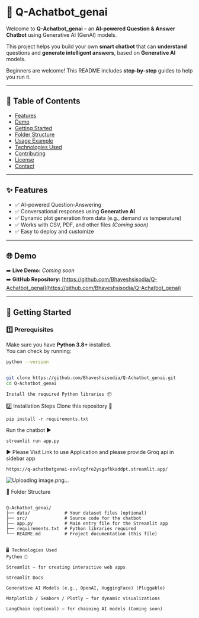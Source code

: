 # 🤖 Q-Achatbot_genai

Welcome to **Q-Achatbot_genai** – an **AI-powered Question & Answer Chatbot** using Generative AI (GenAI) models.

This project helps you build your own **smart chatbot** that can **understand** questions and **generate intelligent answers**, based on **Generative AI** models.

Beginners are welcome! This README includes **step-by-step** guides to help you run it.

---

## 📌 Table of Contents
- [Features](#features)
- [Demo](#demo)
- [Getting Started](#getting-started)
- [Folder Structure](#folder-structure)
- [Usage Example](#usage-example)
- [Technologies Used](#technologies-used)
- [Contributing](#contributing)
- [License](#license)
- [Contact](#contact)

---

## ✨ Features
- ✅ AI-powered Question-Answering
- ✅ Conversational responses using **Generative AI**
- ✅ Dynamic plot generation from data (e.g., demand vs temperature)
- ✅ Works with CSV, PDF, and other files *(Coming soon)*
- ✅ Easy to deploy and customize

---

## 🌐 Demo
➡️ **Live Demo:** *Coming soon*  
➡️ **GitHub Repository:** [https://github.com/Bhaveshsisodia/Q-Achatbot_genai](https://github.com/Bhaveshsisodia/Q-Achatbot_genai)

---

## 🚀 Getting Started

### 1️⃣ Prerequisites

Make sure you have **Python 3.8+** installed.  
You can check by running:

```bash
python --version


git clone https://github.com/Bhaveshsisodia/Q-Achatbot_genai.git
cd Q-Achatbot_genai

Install the required Python libraries 📦
```
2️⃣ Installation Steps
Clone this repository 📂
```
pip install -r requirements.txt
```

Run the chatbot ▶️
```
streamlit run app.py
```

▶️ Please Visit Link to use Application and please provide Groq api in sidebar app
```
https://q-achatbotgenai-esvlcgfre2ysgafkkaddpt.streamlit.app/
```
![Uploading image.png…]()


📂 Folder Structure
```

Q-Achatbot_genai/
├── data/             # Your dataset files (optional)
├── src/              # Source code for the chatbot
├── app.py            # Main entry file for the Streamlit app
├── requirements.txt  # Python libraries required
└── README.md         # Project documentation (this file)

```



```

🖥 Technologies Used
Python 🐍

Streamlit – for creating interactive web apps

Streamlit Docs

Generative AI Models (e.g., OpenAI, HuggingFace) (Pluggable)

Matplotlib / Seaborn / Plotly – for dynamic visualizations

LangChain (optional) – for chaining AI models (Coming soon)
